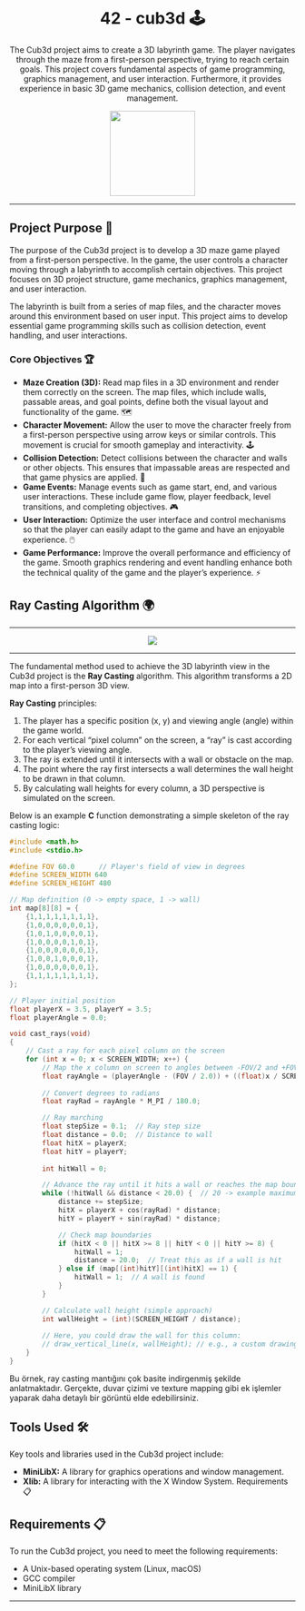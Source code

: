 <!-- Project Title -->
<h1 align="center"> 42 - cub3d 🕹️</h1>

<!-- Project Description -->
<p align="center">
The Cub3d project aims to create a 3D labyrinth game. The player navigates through the maze from a first-person perspective, trying to reach certain goals. This project covers fundamental aspects of game programming, graphics management, and user interaction. Furthermore, it provides experience in basic 3D game mechanics, collision detection, and event management.
</p>

<!-- Project Logo or Image -->
<p align="center">
  <a target="blank"><img src="https://i.hizliresim.com/lc3txl2.png?_gl=1*1ia0uuv*_ga*MTg2MDIyNTgxMC4xNzM0ODc2OTYy*_ga_M9ZRXYS2YN*MTczNDg3Njk2MS4xLjEuMTczNDg3Njk3Ny40NC4wLjA." height="150" width="150" /></a>
</p>

---

## Project Purpose 🎯

The purpose of the Cub3d project is to develop a 3D maze game played from a first-person perspective. In the game, the user controls a character moving through a labyrinth to accomplish certain objectives. This project focuses on 3D project structure, game mechanics, graphics management, and user interaction.

The labyrinth is built from a series of map files, and the character moves around this environment based on user input. This project aims to develop essential game programming skills such as collision detection, event handling, and user interactions.

### Core Objectives 🏆

- **Maze Creation (3D):** Read map files in a 3D environment and render them correctly on the screen. The map files, which include walls, passable areas, and goal points, define both the visual layout and functionality of the game. 🗺️
- **Character Movement:** Allow the user to move the character freely from a first-person perspective using arrow keys or similar controls. This movement is crucial for smooth gameplay and interactivity. 🕹️
- **Collision Detection:** Detect collisions between the character and walls or other objects. This ensures that impassable areas are respected and that game physics are applied. 🚧
- **Game Events:** Manage events such as game start, end, and various user interactions. These include game flow, player feedback, level transitions, and completing objectives. 🎮
- **User Interaction:** Optimize the user interface and control mechanisms so that the player can easily adapt to the game and have an enjoyable experience. 🖱️
- **Game Performance:** Improve the overall performance and efficiency of the game. Smooth graphics rendering and event handling enhance both the technical quality of the game and the player’s experience. ⚡

## Ray Casting Algorithm 🌍

---

<p align="center">
  <a target="blank"><img src="https://i.hizliresim.com/o145kzp.PNG?_gl=1*1act2a9*_ga*MTg2MDIyNTgxMC4xNzM0ODc2OTYy*_ga_M9ZRXYS2YN*MTczNDg3Njk2MS4xLjEuMTczNDg3NzkwNC41OS4wLjA." /></a>
</p>

---

The fundamental method used to achieve the 3D labyrinth view in the Cub3d project is the **Ray Casting** algorithm. This algorithm transforms a 2D map into a first-person 3D view.

**Ray Casting** principles:
1. The player has a specific position (x, y) and viewing angle (angle) within the game world.
2. For each vertical “pixel column” on the screen, a “ray” is cast according to the player’s viewing angle.
3. The ray is extended until it intersects with a wall or obstacle on the map.
4. The point where the ray first intersects a wall determines the wall height to be drawn in that column.
5. By calculating wall heights for every column, a 3D perspective is simulated on the screen.

Below is an example **C** function demonstrating a simple skeleton of the ray casting logic:

```c
#include <math.h>
#include <stdio.h>

#define FOV 60.0      // Player's field of view in degrees
#define SCREEN_WIDTH 640
#define SCREEN_HEIGHT 480

// Map definition (0 -> empty space, 1 -> wall)
int map[8][8] = {
    {1,1,1,1,1,1,1,1},
    {1,0,0,0,0,0,0,1},
    {1,0,1,0,0,0,0,1},
    {1,0,0,0,0,1,0,1},
    {1,0,0,0,0,0,0,1},
    {1,0,0,1,0,0,0,1},
    {1,0,0,0,0,0,0,1},
    {1,1,1,1,1,1,1,1},
};

// Player initial position
float playerX = 3.5, playerY = 3.5;
float playerAngle = 0.0;

void cast_rays(void)
{
    // Cast a ray for each pixel column on the screen
    for (int x = 0; x < SCREEN_WIDTH; x++) {
        // Map the x column on screen to angles between -FOV/2 and +FOV/2
        float rayAngle = (playerAngle - (FOV / 2.0)) + ((float)x / SCREEN_WIDTH) * FOV;
        
        // Convert degrees to radians
        float rayRad = rayAngle * M_PI / 180.0;

        // Ray marching
        float stepSize = 0.1;  // Ray step size
        float distance = 0.0;  // Distance to wall
        float hitX = playerX;
        float hitY = playerY;
        
        int hitWall = 0;

        // Advance the ray until it hits a wall or reaches the map boundary
        while (!hitWall && distance < 20.0) {  // 20 -> example maximum view distance
            distance += stepSize;
            hitX = playerX + cos(rayRad) * distance;
            hitY = playerY + sin(rayRad) * distance;

            // Check map boundaries
            if (hitX < 0 || hitX >= 8 || hitY < 0 || hitY >= 8) {
                hitWall = 1;
                distance = 20.0;  // Treat this as if a wall is hit
            } else if (map[(int)hitY][(int)hitX] == 1) {
                hitWall = 1;  // A wall is found
            }
        }

        // Calculate wall height (simple approach)
        int wallHeight = (int)(SCREEN_HEIGHT / distance);
        
        // Here, you could draw the wall for this column:
        // draw_vertical_line(x, wallHeight); // e.g., a custom drawing function
    }
}

```
Bu örnek, ray casting mantığını çok basite indirgenmiş şekilde anlatmaktadır. Gerçekte, duvar çizimi ve texture mapping gibi ek işlemler yaparak daha detaylı bir görüntü elde edebilirsiniz.

## Tools Used 🛠️

Key tools and libraries used in the Cub3d project include:
- **MiniLibX:** A library for graphics operations and window management.
- **Xlib:** A library for interacting with the X Window System.
Requirements 📋

## Requirements 📋

To run the Cub3d project, you need to meet the following requirements:

- A Unix-based operating system (Linux, macOS)
- GCC compiler
- MiniLibX library

---
